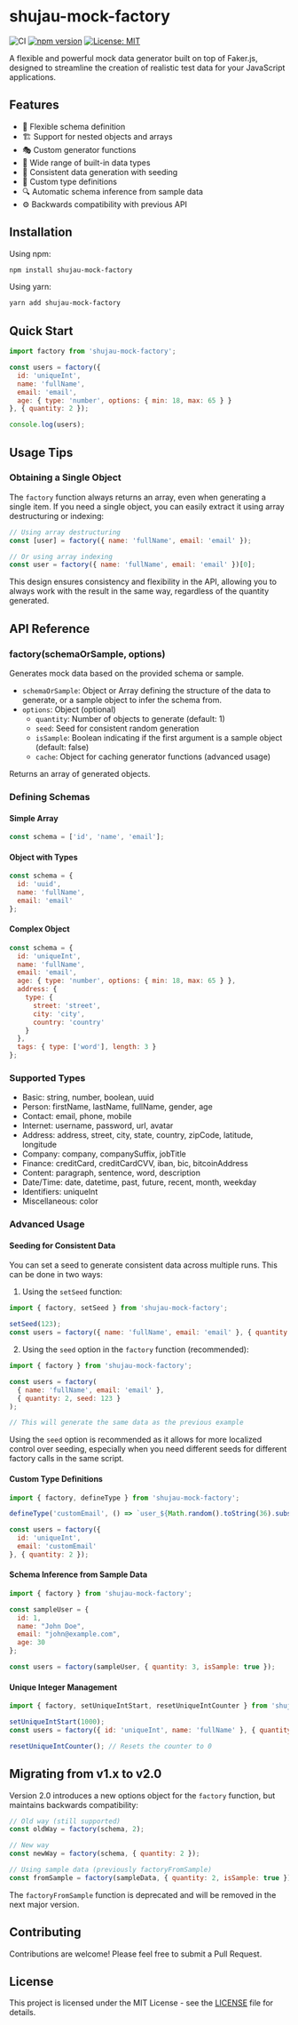 # shujau-mock-factory

![CI](https://github.com/asadhshujau/mock-factory/workflows/CI/badge.svg)
[![npm version](https://badge.fury.io/js/shujau-mock-factory.svg)](https://badge.fury.io/js/shujau-mock-factory)
[![License: MIT](https://img.shields.io/badge/License-MIT-yellow.svg)](https://opensource.org/licenses/MIT)

A flexible and powerful mock data generator built on top of Faker.js, designed to streamline the creation of realistic test data for your JavaScript applications.

## Features

- 🔧 Flexible schema definition
- 🏗 Support for nested objects and arrays
- 🎭 Custom generator functions
- 🌈 Wide range of built-in data types
- 🔢 Consistent data generation with seeding
- 🧩 Custom type definitions
- 🔍 Automatic schema inference from sample data
- ⚙️ Backwards compatibility with previous API

## Installation

Using npm:
```bash
npm install shujau-mock-factory
```

Using yarn:
```bash
yarn add shujau-mock-factory
```

## Quick Start

```javascript
import factory from 'shujau-mock-factory';

const users = factory({
  id: 'uniqueInt',
  name: 'fullName',
  email: 'email',
  age: { type: 'number', options: { min: 18, max: 65 } }
}, { quantity: 2 });

console.log(users);
```

## Usage Tips

### Obtaining a Single Object

The `factory` function always returns an array, even when generating a single item. If you need a single object, you can easily extract it using array destructuring or indexing:

```javascript
// Using array destructuring
const [user] = factory({ name: 'fullName', email: 'email' });

// Or using array indexing
const user = factory({ name: 'fullName', email: 'email' })[0];
```

This design ensures consistency and flexibility in the API, allowing you to always work with the result in the same way, regardless of the quantity generated.

## API Reference

### factory(schemaOrSample, options)

Generates mock data based on the provided schema or sample.

- `schemaOrSample`: Object or Array defining the structure of the data to generate, or a sample object to infer the schema from.
- `options`: Object (optional)
  - `quantity`: Number of objects to generate (default: 1)
  - `seed`: Seed for consistent random generation
  - `isSample`: Boolean indicating if the first argument is a sample object (default: false)
  - `cache`: Object for caching generator functions (advanced usage)

Returns an array of generated objects.

### Defining Schemas

#### Simple Array
```javascript
const schema = ['id', 'name', 'email'];
```

#### Object with Types
```javascript
const schema = {
  id: 'uuid',
  name: 'fullName',
  email: 'email'
};
```

#### Complex Object
```javascript
const schema = {
  id: 'uniqueInt',
  name: 'fullName',
  email: 'email',
  age: { type: 'number', options: { min: 18, max: 65 } },
  address: {
    type: {
      street: 'street',
      city: 'city',
      country: 'country'
    }
  },
  tags: { type: ['word'], length: 3 }
};
```

### Supported Types

- Basic: string, number, boolean, uuid
- Person: firstName, lastName, fullName, gender, age
- Contact: email, phone, mobile
- Internet: username, password, url, avatar
- Address: address, street, city, state, country, zipCode, latitude, longitude
- Company: company, companySuffix, jobTitle
- Finance: creditCard, creditCardCVV, iban, bic, bitcoinAddress
- Content: paragraph, sentence, word, description
- Date/Time: date, datetime, past, future, recent, month, weekday
- Identifiers: uniqueInt
- Miscellaneous: color

### Advanced Usage

#### Seeding for Consistent Data

You can set a seed to generate consistent data across multiple runs. This can be done in two ways:

1. Using the `setSeed` function:

```javascript
import { factory, setSeed } from 'shujau-mock-factory';

setSeed(123);
const users = factory({ name: 'fullName', email: 'email' }, { quantity: 2 });
```

2. Using the `seed` option in the `factory` function (recommended):

```javascript
import { factory } from 'shujau-mock-factory';

const users = factory(
  { name: 'fullName', email: 'email' },
  { quantity: 2, seed: 123 }
);

// This will generate the same data as the previous example
```

Using the `seed` option is recommended as it allows for more localized control over seeding, especially when you need different seeds for different factory calls in the same script.

#### Custom Type Definitions

```javascript
import { factory, defineType } from 'shujau-mock-factory';

defineType('customEmail', () => `user_${Math.random().toString(36).substr(2, 5)}@example.com`);

const users = factory({
  id: 'uniqueInt',
  email: 'customEmail'
}, { quantity: 2 });
```

#### Schema Inference from Sample Data

```javascript
import { factory } from 'shujau-mock-factory';

const sampleUser = {
  id: 1,
  name: "John Doe",
  email: "john@example.com",
  age: 30
};

const users = factory(sampleUser, { quantity: 3, isSample: true });
```

#### Unique Integer Management

```javascript
import { factory, setUniqueIntStart, resetUniqueIntCounter } from 'shujau-mock-factory';

setUniqueIntStart(1000);
const users = factory({ id: 'uniqueInt', name: 'fullName' }, { quantity: 2 });

resetUniqueIntCounter(); // Resets the counter to 0
```

## Migrating from v1.x to v2.0

Version 2.0 introduces a new options object for the `factory` function, but maintains backwards compatibility:

```javascript
// Old way (still supported)
const oldWay = factory(schema, 2);

// New way
const newWay = factory(schema, { quantity: 2 });

// Using sample data (previously factoryFromSample)
const fromSample = factory(sampleData, { quantity: 2, isSample: true });
```

The `factoryFromSample` function is deprecated and will be removed in the next major version.

## Contributing

Contributions are welcome! Please feel free to submit a Pull Request.

## License

This project is licensed under the MIT License - see the [LICENSE](LICENSE) file for details.
